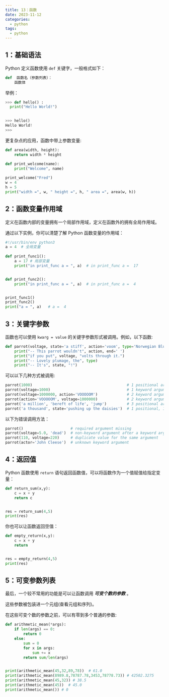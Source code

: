 ```yaml
---
title: 13：函数
date: 2023-11-12
categories:
  - python
tags:
  - python
---
```



## 1：基础语法
Python 定义函数使用 `def` 关键字，一般格式如下：

```python
def  函数名（参数列表）：
    函数体
```

举例：
```python
>>> def hello() :
  print("Hello World!")

 
>>> hello()
Hello World!
>>> 
```

更复杂点的应用，函数中带上参数变量:

```python
def area(width, height):
    return width * height
 
def print_welcome(name):
    print("Welcome", name)

print_welcome("Fred")
w = 4
h = 5
print("width =", w, " height =", h, " area =", area(w, h))
```

## 2：函数变量作用域
定义在函数内部的变量拥有一个局部作用域，定义在函数外的拥有全局作用域。

通过以下实例，你可以清楚了解 Python 函数变量的作用域：
```python
#!/usr/bin/env python3
a = 4  # 全局变量
 
def print_func1():
    a = 17 # 局部变量
    print("in print_func a = ", a)  # in print_func a =  17


def print_func2():   
    print("in print_func a = ", a)  # in print_func a =  4


print_func1()  
print_func2()
print("a = ", a)   # a =  4
```

## 3：关键字参数
函数也可以使用 `kwarg = value` 的关键字参数形式被调用。例如，以下函数:
```python
def parrot(voltage, state='a stiff', action='voom', type='Norwegian Blue'):
    print("-- This parrot wouldn't", action, end=' ')
    print("if you put", voltage, "volts through it.")
    print("-- Lovely plumage, the", type)
    print("-- It's", state, "!")
```

可以以下几种方式被调用:
```python
parrot(1000)                                          # 1 positional argument
parrot(voltage=1000)                                  # 1 keyword argument
parrot(voltage=1000000, action='VOOOOOM')             # 2 keyword arguments
parrot(action='VOOOOOM', voltage=1000000)             # 2 keyword arguments
parrot('a million', 'bereft of life', 'jump')         # 3 positional arguments
parrot('a thousand', state='pushing up the daisies')  # 1 positional, 1 keyword
```
以下为错误调用方法：

```python
parrot()                     # required argument missing
parrot(voltage=5.0, 'dead')  # non-keyword argument after a keyword argument
parrot(110, voltage=220)     # duplicate value for the same argument
parrot(actor='John Cleese')  # unknown keyword argument
```

## 4：返回值
Python 函数使用 `return` 语句返回函数值，可以将函数作为一个值赋值给指定变量：
```python
def return_sum(x,y):
    c = x + y
    return c


res = return_sum(4,5)
print(res)
```

你也可以让函数返回空值：

```python
def empty_return(x,y):
    c = x + y
    return


res = empty_return(4,5)
print(res)
```

## 5：可变参数列表
最后，一个较不常用的功能是可以让函数调用  ***可变个数的参数*** 。

这些参数被包装进一个元组(查看元组和序列)。

在这些可变个数的参数之前，可以有零到多个普通的参数:

```python
def arithmetic_mean(*args):
    if len(args) == 0:
        return 0
    else:
        sum = 0
        for x in args:
            sum += x
        return sum/len(args)


print(arithmetic_mean(45,32,89,78))  # 61.0
print(arithmetic_mean(8989.8,78787.78,3453,78778.73)) # 42502.3275
print(arithmetic_mean(45,32)) # 38.5
print(arithmetic_mean(45))  # 45.0
print(arithmetic_mean()) # 0
```